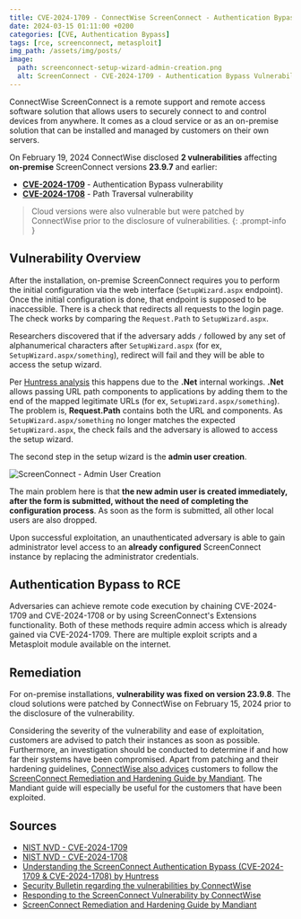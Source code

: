 ```yaml
---
title: CVE-2024-1709 - ConnectWise ScreenConnect - Authentication Bypass to RCE
date: 2024-03-15 01:11:00 +0200
categories: [CVE, Authentication Bypass]
tags: [rce, screenconnect, metasploit]
img_path: /assets/img/posts/
image:
  path: screenconnect-setup-wizard-admin-creation.png
  alt: ScreenConnect - CVE-2024-1709 - Authentication Bypass Vulnerability
---
```


ConnectWise ScreenConnect is a remote support and remote access software solution that allows users to securely connect to and control devices from anywhere. It comes as a cloud service or as an on-premise solution that can be installed and managed by customers on their own servers.

On February 19, 2024 ConnectWise disclosed **2 vulnerabilities** affecting **on-premise** ScreenConnect versions **23.9.7** and earlier:
* [**CVE-2024-1709**](https://nvd.nist.gov/vuln/detail/CVE-2024-1709) - Authentication Bypass vulnerability
* [**CVE-2024-1708**](https://nvd.nist.gov/vuln/detail/CVE-2024-1708) - Path Traversal vulnerability

> Cloud versions were also vulnerable but were patched by ConnectWise prior to the disclosure of vulnerabilities.
{: .prompt-info }

## Vulnerability Overview
After the installation, on-premise ScreenConnect requires you to perform the initial configuration via the web interface (`SetupWizard.aspx` endpoint). Once the initial configuration is done, that endpoint is supposed to be inaccessible. There is a check that redirects all requests to the login page. The check works by comparing the `Request.Path` to `SetupWizard.aspx`.

Researchers discovered that if the adversary adds `/` followed by any set of alphanumerical characters after `SetupWizard.aspx` (for ex, `SetupWizard.aspx/something`), redirect will fail and they will be able to access the setup wizard. 

Per [Huntress analysis](https://www.huntress.com/blog/a-catastrophe-for-control-understanding-the-screenconnect-authentication-bypass) this happens due to the **.Net** internal workings. **.Net** allows passing URL path components to applications by adding them to the end of the mapped legitimate URLs (for ex, `SetupWizard.aspx/something`). The problem is, **Request.Path** contains both the URL and components. As `SetupWizard.aspx/something` no longer matches the expected `SetupWizard.aspx`, the check fails and the adversary is allowed to access the setup wizard.

The second step in the setup wizard is the **admin user creation**.

![ScreenConnect - Admin User Creation](screenconnect-setup-wizard-admin-creation.png)

The main problem here is that **the new admin user is created immediately, after the form is submitted, without the need of completing the configuration process**. As soon as the form is submitted, all other local users are also dropped.

Upon successful exploitation, an unauthenticated adversary is able to gain administrator level access to an **already configured** ScreenConnect instance by replacing the administrator credentials.

## Authentication Bypass to RCE
Adversaries can achieve remote code execution by chaining CVE-2024-1709 and CVE-2024-1708 or by using ScreenConnect's Extensions functionality. Both of these methods require admin access which is already gained via CVE-2024-1709. There are multiple exploit scripts and a Metasploit module available on the internet.

## Remediation
For on-premise installations, **vulnerability was fixed on version 23.9.8**. The cloud solutions were patched by ConnectWise on February 15, 2024 prior to the disclosure of the vulnerability.

Considering the severity of the vulnerability and ease of exploitation, customers are advised to patch their instances as soon as possible. Furthermore, an investigation should be conducted to determine if and how far their systems have been compromised. Apart from patching and their hardening guidelines, [ConnectWise also advices](https://www.connectwise.com/blog/company-updates/responding-to-screenconnect-vulnerability) customers to follow the [ScreenConnect Remediation and Hardening Guide by Mandiant](https://services.google.com/fh/files/misc/connectwise-screenconnect-remediation-hardening-guide.pdf). The Mandiant guide will especially be useful for the customers that have been exploited.

## Sources
* [NIST NVD - CVE-2024-1709](https://nvd.nist.gov/vuln/detail/CVE-2024-1709)
* [NIST NVD - CVE-2024-1708](https://nvd.nist.gov/vuln/detail/CVE-2024-1708)
* [Understanding the ScreenConnect Authentication Bypass (CVE-2024-1709 & CVE-2024-1708) by Huntress](https://www.huntress.com/blog/a-catastrophe-for-control-understanding-the-screenconnect-authentication-bypass)
* [Security Bulletin regarding the vulnerabilities by ConnectWise](https://www.connectwise.com/company/trust/security-bulletins/connectwise-screenconnect-23.9.8)
* [Responding to the ScreenConnect Vulnerability by ConnectWise](https://www.connectwise.com/blog/company-updates/responding-to-screenconnect-vulnerability)
* [ScreenConnect Remediation and Hardening Guide by Mandiant](https://services.google.com/fh/files/misc/connectwise-screenconnect-remediation-hardening-guide.pdf)